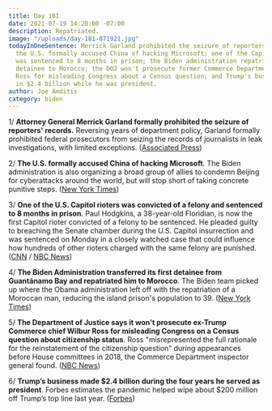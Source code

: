 ```yaml
---
title: Day 181
date: 2021-07-19 14:20:00 -07:00
description: Repatriated.
image: "/uploads/day-181-071921.jpg"
todayInOneSentence: Merrick Garland prohibited the seizure of reporters' records;
  the U.S. formally accused China of hacking Microsoft; one of the Capitol rioters
  was sentenced to 8 months in prison; the Biden administration repatriated a GITMO
  detainee to Morocco; the DOJ won't prosecute former Commerce Department chief Wilbur
  Ross for misleading Congress about a Census question; and Trump's businesses hauled
  in $2.4 billion while he was president.
author: Joe Amditis
category: biden
---
```


1/ **Attorney General Merrick Garland formally prohibited the seizure of reporters' records.** Reversing years of department policy, Garland formally prohibited federal prosecutors from seizing the records of journalists in leak investigations, with limited exceptions. ([Associated Press](https://apnews.com/article/justice-department-reporters-records-merrick-garland-e2348419815ef84dc75cbecd7e546b39))

2/ **The U.S. formally accused China of hacking Microsoft**. The Biden administration is also organizing a broad group of allies to condemn Beijing for cyberattacks around the world, but will stop short of taking concrete punitive steps. ([New York Times](https://www.nytimes.com/2021/07/19/us/politics/microsoft-hacking-china-biden.html))

3/ **One of the U.S. Capitol rioters was convicted of a felony and sentenced to 8 months in prison**. Paul Hodgkins, a 38-year-old Floridian, is now the first Capitol rioter convicted of a felony to be sentenced. He pleaded guilty to breaching the Senate chamber during the U.S. Capitol insurrection and was sentenced on Monday in a closely watched case that could influence how hundreds of other rioters charged with the same felony are punished. ([CNN](https://www.cnn.com/2021/07/19/politics/capitol-riot-felony-paul-hodgkins/index.html) / [NBC News](https://www.nbcnews.com/politics/justice-department/florida-man-gets-1st-felony-sentence-role-capitol-riot-n1274353))

4/ **The Biden Administration transferred its first detainee from Guantánamo Bay and repatriated him to Morocco**. The Biden team picked up where the Obama administration left off with the repatriation of a Moroccan man, reducing the island prison's population to 39. ([New York Times](https://www.nytimes.com/2021/07/19/us/politics/guantanamo-bay-detainee-released.html))

5/ **The Department of Justice says it won't prosecute ex-Trump Commerce chief Wilbur Ross for misleading Congress on a Census question about citizenship status**. Ross "misrepresented the full rationale for the reinstatement of the citizenship question" during appearances before House committees in 2018, the Commerce Department inspector general found. ([NBC News](https://www.nbcnews.com/politics/white-house/doj-won-t-prosecute-trump-commerce-chief-ross-misleading-congress-n1274387))

6/ **Trump’s business made $2.4 billion during the four years he served as president**. Forbes estimates the pandemic helped wipe about $200 million off Trump’s top line last year. ([Forbes](https://www.forbes.com/sites/danalexander/2021/07/19/trumps-business-hauled-in-24-billion-during-four-years-he-served-as-president/))